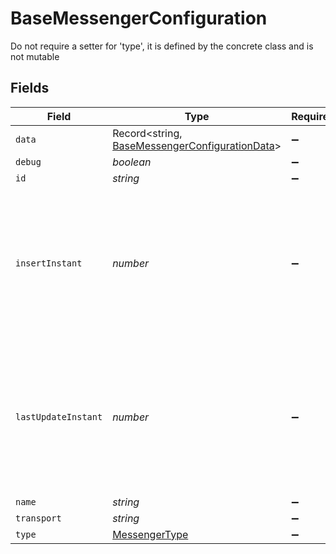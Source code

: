 # BaseMessengerConfiguration

Do not require a setter for 'type', it is defined by the concrete class and is not mutable


## Fields

| Field                                                                                                       | Type                                                                                                        | Required                                                                                                    | Description                                                                                                 | Example                                                                                                     |
| ----------------------------------------------------------------------------------------------------------- | ----------------------------------------------------------------------------------------------------------- | ----------------------------------------------------------------------------------------------------------- | ----------------------------------------------------------------------------------------------------------- | ----------------------------------------------------------------------------------------------------------- |
| `data`                                                                                                      | Record<string, [BaseMessengerConfigurationData](../../models/shared/basemessengerconfigurationdata.md)>     | :heavy_minus_sign:                                                                                          | N/A                                                                                                         |                                                                                                             |
| `debug`                                                                                                     | *boolean*                                                                                                   | :heavy_minus_sign:                                                                                          | N/A                                                                                                         |                                                                                                             |
| `id`                                                                                                        | *string*                                                                                                    | :heavy_minus_sign:                                                                                          | N/A                                                                                                         |                                                                                                             |
| `insertInstant`                                                                                             | *number*                                                                                                    | :heavy_minus_sign:                                                                                          | The number of milliseconds since the unix epoch: January 1, 1970 00:00:00 UTC. This value is always in UTC. | 1659380719000                                                                                               |
| `lastUpdateInstant`                                                                                         | *number*                                                                                                    | :heavy_minus_sign:                                                                                          | The number of milliseconds since the unix epoch: January 1, 1970 00:00:00 UTC. This value is always in UTC. | 1659380719000                                                                                               |
| `name`                                                                                                      | *string*                                                                                                    | :heavy_minus_sign:                                                                                          | N/A                                                                                                         |                                                                                                             |
| `transport`                                                                                                 | *string*                                                                                                    | :heavy_minus_sign:                                                                                          | N/A                                                                                                         |                                                                                                             |
| `type`                                                                                                      | [MessengerType](../../models/shared/messengertype.md)                                                       | :heavy_minus_sign:                                                                                          | N/A                                                                                                         |                                                                                                             |